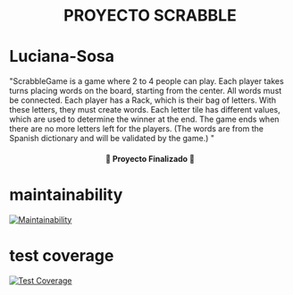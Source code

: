 <h1 align="center"> PROYECTO SCRABBLE </h1>

# Luciana-Sosa

"ScrabbleGame is a game where 2 to 4 people can play. Each player takes turns placing words on the board, starting from the center. All words must be connected. Each player has a Rack, which is their bag of letters. With these letters, they must create words. Each letter tile has different values, which are used to determine the winner at the end. The game ends when there are no more letters left for the players. (The words are from the Spanish dictionary and will be validated by the game.) "

<h4 align="center">
                🏁 Proyecto Finalizado 🏁

# maintainability
[![Maintainability](https://api.codeclimate.com/v1/badges/501cec3723d1db83d4e8/maintainability)](https://codeclimate.com/github/um-computacion-tm/scrabble-2023-lgsosa/maintainability)

# test coverage
[![Test Coverage](https://api.codeclimate.com/v1/badges/42bb4f6e2a7cece8f898/test_coverage)](https://codeclimate.com/github/um-computacion-tm/scrabble-2023-lgsosa/test_coverage)

